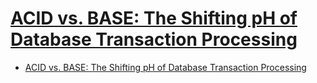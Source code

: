 # [ACID vs. BASE: The Shifting pH of Database Transaction Processing](https://www.dataversity.net/acid-vs-base-the-shifting-ph-of-database-transaction-processing/)

- [ACID vs. BASE: The Shifting pH of Database Transaction Processing](#acid-vs-base-the-shifting-ph-of-database-transaction-processing)

